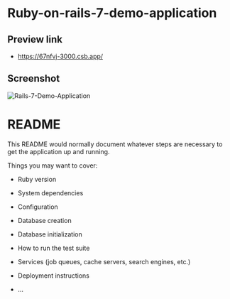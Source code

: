 # Ruby-on-rails-7-demo-application

## Preview link
- https://67nfvj-3000.csb.app/

## Screenshot
![Rails-7-Demo-Application](https://github.com/NishaVijai/ruby-on-rails-7-demo-application/assets/26595961/bd1a8e5c-2822-4ed1-b122-22ecbd4c3eac)


# README

This README would normally document whatever steps are necessary to get the
application up and running.

Things you may want to cover:

* Ruby version

* System dependencies

* Configuration

* Database creation

* Database initialization

* How to run the test suite

* Services (job queues, cache servers, search engines, etc.)

* Deployment instructions

* ...
